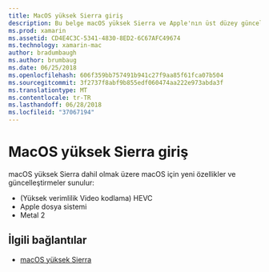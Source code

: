 ```yaml
---
title: MacOS yüksek Sierra giriş
description: Bu belge macOS yüksek Sierra ve Apple'nın üst düzey güncelleştirmesinin açıklaması bağlantılar Gelişmiş ve sunulan özellikler listelenmiştir.
ms.prod: xamarin
ms.assetid: CD4E4C3C-5341-4830-8ED2-6C67AFC49674
ms.technology: xamarin-mac
author: bradumbaugh
ms.author: brumbaug
ms.date: 06/25/2018
ms.openlocfilehash: 606f359bb757491b941c27f9aa85f61fca07b504
ms.sourcegitcommit: 3f2737f8abf9b855edf060474aa222e973abda3f
ms.translationtype: MT
ms.contentlocale: tr-TR
ms.lasthandoff: 06/28/2018
ms.locfileid: "37067194"
---
```

# <a name="introduction-to-macos-high-sierra"></a>MacOS yüksek Sierra giriş

macOS yüksek Sierra dahil olmak üzere macOS için yeni özellikler ve güncelleştirmeler sunulur:

- (Yüksek verimlilik Video kodlama) HEVC
- Apple dosya sistemi
- Metal 2

## <a name="related-links"></a>İlgili bağlantılar

- [macOS yüksek Sierra](https://www.apple.com/macos/high-sierra/)
